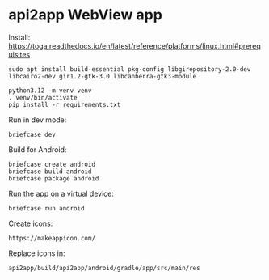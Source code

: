 # api2app WebView app

Install:
https://toga.readthedocs.io/en/latest/reference/platforms/linux.html#prerequisites
~~~
sudo apt install build-essential pkg-config libgirepository-2.0-dev libcairo2-dev gir1.2-gtk-3.0 libcanberra-gtk3-module
~~~

~~~
python3.12 -m venv venv
. venv/bin/activate
pip install -r requirements.txt
~~~

Run in dev mode:
~~~
briefcase dev
~~~

Build for Android:
~~~
briefcase create android
briefcase build android
briefcase package android
~~~

Run the app on a virtual device:
~~~
briefcase run android
~~~

Create icons:
~~~
https://makeappicon.com/
~~~

Replace icons in:
~~~
api2app/build/api2app/android/gradle/app/src/main/res
~~~
